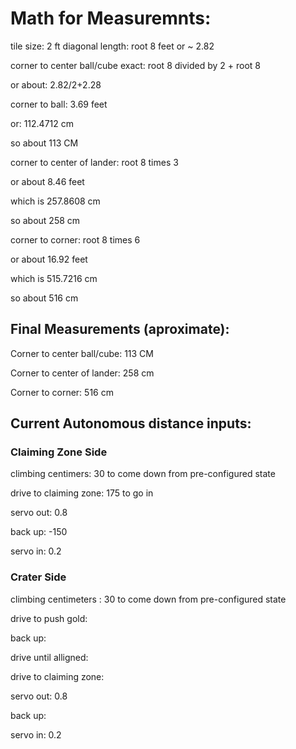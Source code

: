 # Math for Measuremnts:

tile size: 2 ft
diagonal length: root 8 feet or ~ 2.82

corner to center ball/cube exact: root 8 divided by 2 + root 8

or about: 2.82/2+2.28

corner to ball: 3.69 feet

or: 112.4712 cm

so about 113 CM

corner to center of lander: root 8 times 3

or about 8.46 feet

which is 257.8608 cm

so about 258 cm

corner to corner: root 8 times 6

or about 16.92 feet

which is 515.7216 cm

so about 516 cm

## Final Measurements (aproximate):

Corner to center ball/cube: 113 CM

Corner to center of lander: 258 cm

Corner to corner: 516 cm

## Current Autonomous distance inputs:

### Claiming Zone Side

climbing centimers: 30 to come down from pre-configured state

drive to claiming zone: 175 to go in

servo out: 0.8

back up: -150

servo in: 0.2

### Crater Side

climbing centimeters : 30 to come down from pre-configured state

drive to push gold: 

back up:

drive until alligned:

drive to claiming zone:

servo out: 0.8

back up: 

servo in: 0.2
